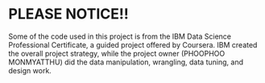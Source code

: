 # PLEASE NOTICE!!
  Some of the code used in this project is from the IBM Data Science Professional Certificate, a guided project offered by Coursera. IBM created the overall project strategy, while the project owner (PHOOPHOO MONMYATTHU) did the data manipulation, wrangling, data tuning, and design work.

